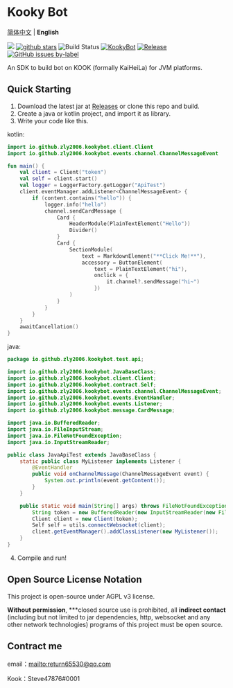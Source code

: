 # Kooky Bot

[简体中文](README.md) | **English**

[![](https://img.shields.io/github/contributors/zly2006/KookyBot)](https://github.com/zly2006/KookyBot/graphs/contributors)
[![github stars](https://img.shields.io/github/stars/zly2006/KookyBot)](https://github.com/zly2006/KookyBot/stargazers)
![Build Status](https://www.travis-ci.org/zly2006/KookyBot.svg?branch=master)
[![KookyBot](https://www.kaiheila.cn/api/v3/badge/guild?guild_id=6435808750354421&style=3)](https://kaihei.co/wnWOP9)
[![Release](https://jitpack.io/v/zly2006/KookyBot.svg)](https://jitpack.io/#zly2006/KookyBot)
[![GitHub issues by-label](https://img.shields.io/github/issues/zly2006/KookyBot)](https://github.com/zly2006/KookyBot/issues?q=is%3Aissue+is%3Aopen)


An SDK to build bot on KOOK (formally KaiHeiLa) for JVM platforms.

## Quick Starting

1. Download the latest jar at [Releases](https://github.com/zly2006/KookyBot/releases) or clone this repo and build.
2. Create a java or kotlin project, and import it as library.
3. Write your code like this.

kotlin:
```kotlin
import io.github.zly2006.kookybot.client.Client
import io.github.zly2006.kookybot.events.channel.ChannelMessageEvent

fun main() {
    val client = Client("token")
    val self = client.start()
    val logger = LoggerFactory.getLogger("ApiTest")
    client.eventManager.addListener<ChannelMessageEvent> {
        if (content.contains("hello")) {
            logger.info("hello")
            channel.sendCardMessage {
                Card {
                    HeaderModule(PlainTextElement("Hello"))
                    Divider()
                }
                Card {
                    SectionModule(
                        text = MarkdownElement("**Click Me!**"),
                        accessory = ButtonElement(
                            text = PlainTextElement("hi"),
                            onclick = {
                                it.channel?.sendMessage("hi~")
                            })
                    )
                }
            }
        }
    }
    awaitCancellation()
}
```
java:

```java
package io.github.zly2006.kookybot.test.api;

import io.github.zly2006.kookybot.JavaBaseClass;
import io.github.zly2006.kookybot.client.Client;
import io.github.zly2006.kookybot.contract.Self;
import io.github.zly2006.kookybot.events.channel.ChannelMessageEvent;
import io.github.zly2006.kookybot.events.EventHandler;
import io.github.zly2006.kookybot.events.Listener;
import io.github.zly2006.kookybot.message.CardMessage;

import java.io.BufferedReader;
import java.io.FileInputStream;
import java.io.FileNotFoundException;
import java.io.InputStreamReader;

public class JavaApiTest extends JavaBaseClass {
    static public class MyListener implements Listener {
        @EventHandler
        public void onChannelMessage(ChannelMessageEvent event) {
            System.out.println(event.getContent());
        }
    }

    public static void main(String[] args) throws FileNotFoundException {
        String token = new BufferedReader(new InputStreamReader(new FileInputStream("data/token.txt"))).lines().toList().get(0);
        Client client = new Client(token);
        Self self = utils.connectWebsocket(client);
        client.getEventManager().addClassListener(new MyListener());
    }
}
```
4. Compile and run! 

## Open Source License Notation

This project is open-source under AGPL v3 license.

**Without permission**, ***closed source use is prohibited, all **indirect contact** (including but not limited to jar dependencies, http, websocket and any other network technologies) programs of this project must be open source.

## Contract me

email：<mailto:return65530@qq.com>

Kook：Steve47876#0001